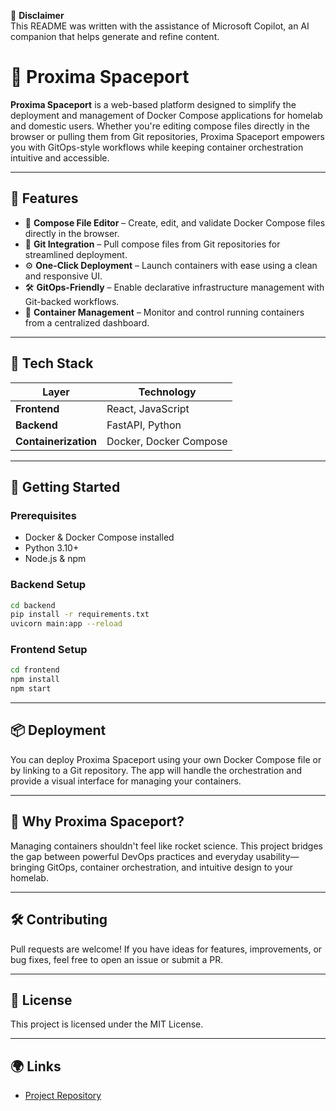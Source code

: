 📘 **Disclaimer**  
This README was written with the assistance of Microsoft Copilot, an AI companion that helps generate and refine content.

# 🚀 Proxima Spaceport

**Proxima Spaceport** is a web-based platform designed to simplify the deployment and management of Docker Compose applications for homelab and domestic users. Whether you're editing compose files directly in the browser or pulling them from Git repositories, Proxima Spaceport empowers you with GitOps-style workflows while keeping container orchestration intuitive and accessible.

---

## 🌌 Features

- 🧩 **Compose File Editor** – Create, edit, and validate Docker Compose files directly in the browser.
- 🔗 **Git Integration** – Pull compose files from Git repositories for streamlined deployment.
- ⚙️ **One-Click Deployment** – Launch containers with ease using a clean and responsive UI.
- 🛠️ **GitOps-Friendly** – Enable declarative infrastructure management with Git-backed workflows.
- 🧭 **Container Management** – Monitor and control running containers from a centralized dashboard.

---

## 🧪 Tech Stack

| Layer            | Technology        |
|------------------|-------------------|
| **Frontend**     | React, JavaScript |
| **Backend**      | FastAPI, Python   |
| **Containerization** | Docker, Docker Compose |

---

## 🚀 Getting Started

### Prerequisites

- Docker & Docker Compose installed
- Python 3.10+
- Node.js & npm

### Backend Setup

```bash
cd backend
pip install -r requirements.txt
uvicorn main:app --reload
```

### Frontend Setup

```bash
cd frontend
npm install
npm start
```

---

## 📦 Deployment

You can deploy Proxima Spaceport using your own Docker Compose file or by linking to a Git repository. The app will handle the orchestration and provide a visual interface for managing your containers.

---

## 🧠 Why Proxima Spaceport?

Managing containers shouldn't feel like rocket science. This project bridges the gap between powerful DevOps practices and everyday usability—bringing GitOps, container orchestration, and intuitive design to your homelab.

---

## 🛠️ Contributing

Pull requests are welcome! If you have ideas for features, improvements, or bug fixes, feel free to open an issue or submit a PR.

---

## 📄 License

This project is licensed under the MIT License.

---

## 🌍 Links

- [Project Repository](https://github.com/TonyHeadband/proxima-spaceport)
